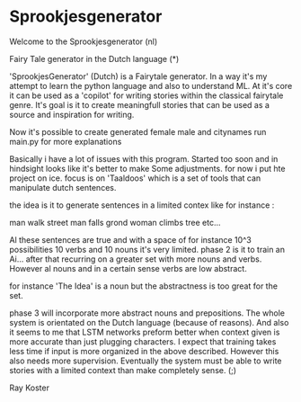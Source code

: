 # Sprookjesgenerator

Welcome to the Sprookjesgenerator (nl)

Fairy Tale generator in the Dutch language (*)

'SprookjesGenerator' (Dutch) is a Fairytale generator. In a way it's my attempt to learn the python language and also to understand ML. At it's core it can be used as a 'copilot' for writing stories within the classical fairytale genre.
It's goal is it to create meaningfull stories that can be used as a source and inspiration for writing.  

Now it's possible to create generated female male and citynames
run main.py for more explanations

Basically i have a lot of issues with this program. Started too soon and in hindsight looks like it's better to make
Some adjustments. for now i put hte project on ice. focus is on 'Taaldoos' which is a set of tools that can manipulate dutch sentences.

the idea is it to generate sentences in a limited contex like for instance :

man walk street
man falls grond 
woman climbs tree etc...

Al these sentences are true and with a space of for instance 10^3 possibilities 10 verbs and 10 nouns it's very limited.
phase 2 is it to train an Ai... after that recurring on a greater set with more nouns and verbs. However al nouns and in a certain sense verbs are low abstract.

for instance 'The Idea' is a noun but the abstractness is too great for the set. 

phase 3 will incorporate more abstract nouns and prepositions. The whole system is orientated on the Dutch language (because of reasons). And also it seems to me that LSTM networks preform better when context given is more accurate than just plugging characters. I expect that training takes less time if input is more organized in the above described. However this also needs more supervision. Eventually the system must be able to write stories with a limited context than make completely sense. (;)

Ray Koster



